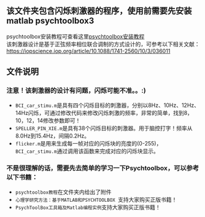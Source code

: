 ## 该文件夹包含闪烁刺激器的程序，使用前需要先安装matlab psychtoolbox3  
psychtoolbox安装教程可查看这里[psychtoolbox安装教程](https://zhuanlan.zhihu.com/p/369771024)  
该刺激器设计是基于正弦频率相位联合调制的方式设计的，可参考以下相关文献：  
https://iopscience.iop.org/article/10.1088/1741-2560/10/3/036011
## 文件说明
### 注意！该刺激器的设计有问题，闪烁可能不准。。:)
* `BCI_car_stimu.m`是具有四个闪烁目标的刺激器，分别以8Hz、10Hz、12Hz、14Hz闪烁，可通过修改代码来修改闪烁刺激的频率，非常的简单，找到8，10，12，14修改参数即可！
* `SPELLER_PIN_XIE.m`是具有38个闪烁目标的刺激器。用于脑控打字！频率从8.0Hz到15.4Hz，间隔0.2Hz。
* `flicker.m`是用来生成每一帧对应的闪烁块的亮度的(0-255)，`BCI_car_stimu.m`通过调用该函数来完成对应的闪烁块显示。
### 不是很理解的话，需要先去简单的学习一下Psychtoolbox，可以参考以下书籍：
* `psychtoolbox教程`在文件夹内给出了附件  
* `心理学研究方法：基于MATLAB和PSYCHTOOLBOX `支持大家购买正版书籍！  
* `PsychToolBox工具箱及Matlab编程实例`支持大家购买正版书籍！

